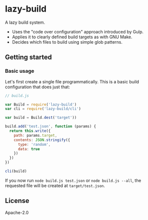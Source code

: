 # lazy-build

A lazy build system.

- Uses the "code over configuration" approach introduced by Gulp.
- Applies it to clearly defined build targets as with GNU Make.
- Decides which files to build using simple glob patterns.

## Getting started

### Basic usage

Let's first create a single file programmatically. This is a basic build configuration that does just that:

```js
// build.js

var Build = require('lazy-build')
var cli = require('lazy-build/cli')

var build = Build.dest('target'))

build.add('test.json', function (params) {
  return this.write({
    path: params.target,
    contents: JSON.stringify({
      type: 'random',
      data: true
    })
  })
})

cli(build)
```

If you now run `node build.js test.json` or `node build.js --all`, the requested file will be created at `target/test.json`.

## License

Apache-2.0
